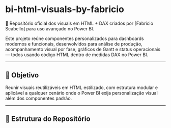 # bi-html-visuals-by-fabricio

🚀 Repositório oficial dos visuais em HTML + DAX criados por [Fabricio Scabello] para uso avançado no Power BI.

Este projeto reúne componentes personalizados para dashboards modernos e funcionais, desenvolvidos para análise de produção, acompanhamento visual por fase, gráficos de Gantt e status operacionais — todos usando código HTML dentro de medidas DAX no Power BI.

---

## 📌 Objetivo

Reunir visuais reutilizáveis em HTML estilizado, com estrutura modular e aplicável a qualquer cenário onde o Power BI exija personalização visual além dos componentes padrão.

---

## 📂 Estrutura do Repositório

